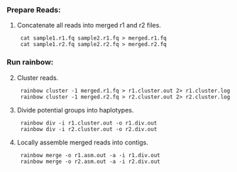 
### Prepare Reads:

1. Concatenate all reads into merged r1 and r2 files.

        cat sample1.r1.fq sample2.r1.fq > merged.r1.fq
        cat sample1.r2.fq sample2.r2.fq > merged.r2.fq

### Run rainbow:

2. Cluster reads.
        
        rainbow cluster -1 merged.r1.fq > r1.cluster.out 2> r1.cluster.log
        rainbow cluster -1 merged.r2.fq > r2.cluster.out 2> r2.cluster.log

3. Divide potential groups into haplotypes.

        rainbow div -i r1.cluster.out -o r1.div.out
        rainbow div -i r2.cluster.out -o r2.div.out

4. Locally assemble merged reads into contigs.

        rainbow merge -o r1.asm.out -a -i r1.div.out
        rainbow merge -o r2.asm.out -a -i r2.div.out